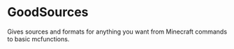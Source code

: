 # GoodSources
Gives sources and formats for anything you want from Minecraft commands to basic mcfunctions.
